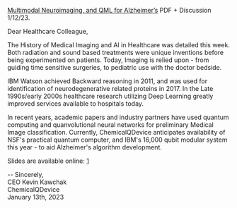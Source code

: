 [Multimodal Neuroimaging, and QML for Alzheimer’s](https://www.chemicalqdevice.com/multimodal-neuroimaging-and-qml-for-alzheimers) PDF + Discussion 1/12/23.

Dear Healthcare Colleague,

The History of Medical Imaging and AI in Healthcare was detailed this week. Both radiation and sound based treatments were unique inventions before being experimented on patients. Today, Imaging is relied upon - from guiding time sensitive surgeries, to pediatric use with the doctor bedside.

IBM Watson achieved Backward reasoning in 2011, and was used for identification of neurodegenerative related proteins in 2017. In the Late 1990s/early 2000s healthcare research utilizing Deep Learning greatly improved services available to hospitals today. 

In recent years, academic papers and industry partners have used quantum computing and quanvolutional neural networks for preliminary Medical Image classification. Currently, ChemicalQDevice anticipates availability of NSF's practical quantum computer, and IBM's 16,000 qubit modular system this year - to aid Alzheimer's algorithm development. 

Slides are available online: [1](https://www.chemicalqdevice.com/multimodal-neuroimaging-and-qml-for-alzheimers)

--
Sincerely, <br> 
CEO Kevin Kawchak <br>
ChemicalQDevice <br>
January 13th, 2023 <br>
